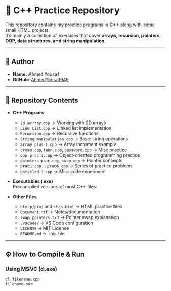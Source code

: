 # 🚀 C++ Practice Repository

This repository contains my practice programs in **C++** along with some small HTML projects.  
It’s mainly a collection of exercises that cover **arrays, recursion, pointers, OOP, data structures, and string manipulation**.

---

## 👤 Author
- **Name:** Ahmed Yousaf  
- **GitHub:** [AhmedYousaf949](https://github.com/AhmedYousaf949)

---

## 📂 Repository Contents

- **C++ Programs**
  - `2d arrray.cpp` → Working with 2D arrays
  - `Link List.cpp` → Linked list implementation
  - `Recursion.cpp` → Recursive functions
  - `String manipulation.cpp` → Basic string operations
  - `array plus 1.cpp` → Array increment example
  - `cross.cpp`, `fann.cpp`, `password.cpp` → Misc practice
  - `oop prac 1.cpp` → Object-oriented programming practice
  - `pointers prac.cpp`, `swap.cpp` → Pointer concepts
  - `prac1.cpp` … `prac6.cpp` → Series of practice problems
  - `Untitled-1.cpp` → Misc code experiment

- **Executables (.exe)**  
  Precompiled versions of most C++ files.

- **Other Files**
  - `htmlp/proj` and `shgs.html` → HTML practice files
  - `Document.rtf` → Notes/documentation
  - `swap pointers.txt` → Pointer swap explanation
  - `.vscode/` → VS Code configuration
  - `LICENSE` → MIT License
  - `README.md` → This file

---

## ⚙️ How to Compile & Run

### Using **MSVC (cl.exe)**
```sh
cl filename.cpp
filename.exe
